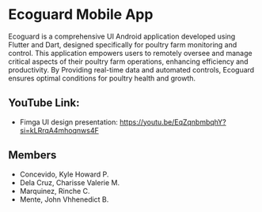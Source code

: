  # Ecoguard Mobile App
Ecoguard is a comprehensive UI Android application developed using Flutter and Dart, designed specifically for poultry farm monitoring and control. This application empowers users to remotely oversee and manage critical aspects of their poultry farm operations, enhancing efficiency and productivity. By Providing real-time data and automated controls, Ecoguard ensures optimal conditions for poultry health and growth.

## YouTube Link:
 * Fimga UI design presentation: https://youtu.be/EqZqnbmbqhY?si=kLRrqA4mhoqnws4F
## Members
* Concevido, Kyle Howard P.
* Dela Cruz, Charisse Valerie M.
* Marquinez, Rinche C.
* Mente, John Vhhenedict B.


